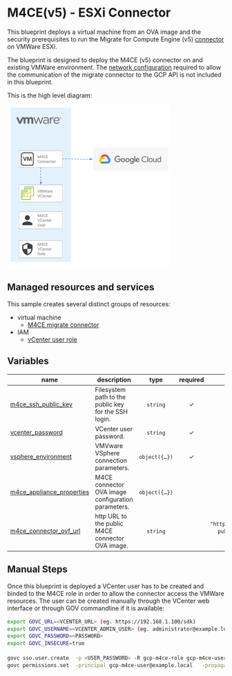 # M4CE(v5) - ESXi Connector

This blueprint deploys a virtual machine from an OVA image and the security prerequisites to run the Migrate for Compute Engine (v5) [connector](https://cloud.google.com/migrate/virtual-machines/docs/5.0/how-to/migrate-connector) on VMWare ESXi.

The blueprint is designed to deploy the M4CE (v5) connector on and existing VMWare environment. The [network configuration](https://cloud.google.com/migrate/compute-engine/docs/5.0/concepts/architecture#migration_architecture) required to allow the communication of the migrate connector to the GCP API is not included in this blueprint.

This is the high level diagram:

![High-level diagram](diagram.png "High-level diagram")

## Managed resources and services

This sample creates several distinct groups of resources:

- virtual machine
  - [M4CE migrate connector](https://cloud.google.com/migrate/virtual-machines/docs/5.0/how-to/migrate-connector#step-InstallMigrateConnector)
- IAM
  - [vCenter user role](https://cloud.google.com/migrate/virtual-machines/docs/5.0/how-to/migrate-connector#step-1)
<!-- BEGIN TFDOC -->

## Variables

| name | description | type | required | default |
|---|---|:---:|:---:|:---:|
| [m4ce_ssh_public_key](variables.tf#L43) | Filesystem path to the public key for the SSH login. | <code>string</code> | ✓ |  |
| [vcenter_password](variables.tf#L48) | VCenter user password. | <code>string</code> | ✓ |  |
| [vsphere_environment](variables.tf#L53) | VMVware VSphere connection parameters. | <code title="object&#40;&#123;&#10;  vcenter_ip    &#61; string&#10;  vcenter_user  &#61; string&#10;  data_center   &#61; string&#10;  resource_pool &#61; string&#10;  host_ip       &#61; string&#10;  datastore     &#61; string&#10;  virtual_net   &#61; string&#10;&#125;&#41;">object&#40;&#123;&#8230;&#125;&#41;</code> | ✓ |  |
| [m4ce_appliance_properties](variables.tf#L15) | M4CE connector OVA image configuration parameters. | <code title="object&#40;&#123;&#10;  hostname &#61; string&#10;  ip0      &#61; string&#10;  netmask0 &#61; string&#10;  gateway  &#61; string&#10;  DNS      &#61; string&#10;  proxy    &#61; string&#10;  route0   &#61; string&#10;&#125;&#41;">object&#40;&#123;&#8230;&#125;&#41;</code> |  | <code title="&#123;&#10;  &#34;hostname&#34; &#61; &#34;gcp-m4ce-connector&#34;&#10;  &#34;ip0&#34;      &#61; &#34;0.0.0.0&#34;&#10;  &#34;netmask0&#34; &#61; &#34;0.0.0.0&#34;&#10;  &#34;gateway&#34;  &#61; &#34;0.0.0.0&#34;&#10;  &#34;DNS&#34;      &#61; &#34;&#34;&#10;  &#34;proxy&#34;    &#61; &#34;&#34;&#10;  &#34;route0&#34;   &#61; &#34;&#34;&#10;&#125;">&#123;&#8230;&#125;</code> |
| [m4ce_connector_ovf_url](variables.tf#L37) | http URL to the public M4CE connector OVA image. | <code>string</code> |  | <code>&#34;https:&#47;&#47;storage.googleapis.com&#47;vmmigration-public-artifacts&#47;migrate-connector-2-0-1663.ova&#34;</code> |

<!-- END TFDOC -->
## Manual Steps
Once this blueprint is deployed a VCenter user has to be created and binded to the M4CE role in order to allow the connector access the VMWare resources.
The user can be created manually through the VCenter web interface or through GOV commandline if it is available:
```bash
export GOVC_URL=<VCENTER_URL> (eg. https://192.168.1.100/sdk)
export GOVC_USERNAME=<VCENTER_ADMIN_USER> (eg. administrator@example.local)
export GOVC_PASSWORD=<PASSWORD>
export GOVC_INSECURE=true

govc sso.user.create  -p <USER_PASSWORD> -R gcp-m4ce-role gcp-m4ce-user
govc permissions.set  -principal gcp-m4ce-user@example.local   -propagate=true  -role gcp-m4ce-role
```
